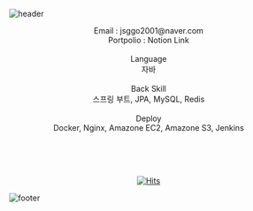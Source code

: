 ![header](https://capsule-render.vercel.app/api?type=waving&color=auto&height=300&section=header&text=sg's%20Hub&fontSize=90&animation=fadeIn&fontAlignY=38&desc=현재%20공부중인%20주니어%20개발자%20정승구%20입니다!&descAlignY=51&descAlign=62)

<center>
Email : jsggo2001@naver.com<br>
Portpolio : Notion Link<br><br>
Language<br>
자바<br>
<br>
Back Skill<br>
스프링 부트, JPA, MySQL, Redis<br>
<br>
Deploy<br>
Docker, Nginx, Amazone EC2, Amazone S3, Jenkins

<br><br><br>

[![Hits](https://hits.seeyoufarm.com/api/count/incr/badge.svg?url=https%3A%2F%2Fgithub.com%2Fjsggo2001%2Fhit-counter&count_bg=%2379C83D&title_bg=%23555555&icon=&icon_color=%23E7E7E7&title=hits&edge_flat=false)](https://hits.seeyoufarm.com)

</center>

![footer](https://capsule-render.vercel.app/api?section=footer&type=waving&color=auto)

